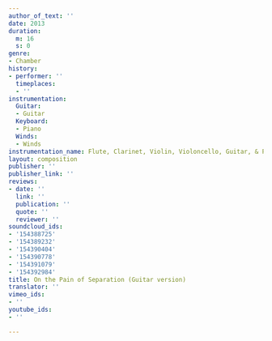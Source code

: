 ```yaml
---
author_of_text: ''
date: 2013
duration:
  m: 16
  s: 0
genre:
- Chamber
history:
- performer: ''
  timeplaces:
  - ''
instrumentation:
  Guitar:
  - Guitar
  Keyboard:
  - Piano
  Winds:
  - Winds
instrumentation_name: Flute, Clarinet, Violin, Violoncello, Guitar, & Piano
layout: composition
publisher: ''
publisher_link: ''
reviews:
- date: ''
  link: ''
  publication: ''
  quote: ''
  reviewer: ''
soundcloud_ids:
- '154388725'
- '154389232'
- '154390404'
- '154390778'
- '154391079'
- '154392984'
title: On the Pain of Separation (Guitar version)
translator: ''
vimeo_ids:
- ''
youtube_ids:
- ''

---
```

